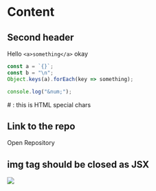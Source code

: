 # Content

## Second header

Hello `<a>something</a>` okay

```js
const a = `{}`;
const b = "\n";
Object.keys(a).forEach(key => something);

console.log("&num;");
```

&num; : this is HTML special chars

## Link to the repo

<LinkToRepository color="#55d2fa">Open Repository</LinkToRepository>

## img tag should be closed as JSX

<img src="src/brew.png">
